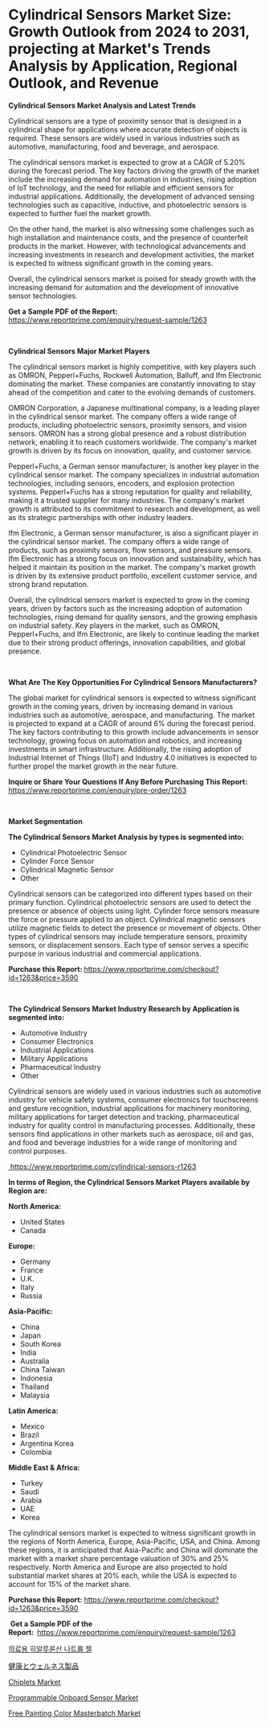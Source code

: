 <p><h1>Cylindrical Sensors Market Size: Growth Outlook from 2024 to 2031, projecting at Market's Trends Analysis by Application, Regional Outlook, and Revenue</h1></p><p><strong>Cylindrical Sensors Market Analysis and Latest Trends</strong></p>
<p><p>Cylindrical sensors are a type of proximity sensor that is designed in a cylindrical shape for applications where accurate detection of objects is required. These sensors are widely used in various industries such as automotive, manufacturing, food and beverage, and aerospace.</p><p>The cylindrical sensors market is expected to grow at a CAGR of 5.20% during the forecast period. The key factors driving the growth of the market include the increasing demand for automation in industries, rising adoption of IoT technology, and the need for reliable and efficient sensors for industrial applications. Additionally, the development of advanced sensing technologies such as capacitive, inductive, and photoelectric sensors is expected to further fuel the market growth.</p><p>On the other hand, the market is also witnessing some challenges such as high installation and maintenance costs, and the presence of counterfeit products in the market. However, with technological advancements and increasing investments in research and development activities, the market is expected to witness significant growth in the coming years.</p><p>Overall, the cylindrical sensors market is poised for steady growth with the increasing demand for automation and the development of innovative sensor technologies.</p></p>
<p><strong>Get a Sample PDF of the Report:&nbsp;</strong> <a href="https://www.reportprime.com/enquiry/request-sample/1263">https://www.reportprime.com/enquiry/request-sample/1263</a></p>
<p>&nbsp;</p>
<p><strong>Cylindrical Sensors Major Market Players</strong></p>
<p><p>The cylindrical sensors market is highly competitive, with key players such as OMRON, Pepperl+Fuchs, Rockwell Automation, Balluff, and Ifm Electronic dominating the market. These companies are constantly innovating to stay ahead of the competition and cater to the evolving demands of customers. </p><p>OMRON Corporation, a Japanese multinational company, is a leading player in the cylindrical sensor market. The company offers a wide range of products, including photoelectric sensors, proximity sensors, and vision sensors. OMRON has a strong global presence and a robust distribution network, enabling it to reach customers worldwide. The company's market growth is driven by its focus on innovation, quality, and customer service.</p><p>Pepperl+Fuchs, a German sensor manufacturer, is another key player in the cylindrical sensor market. The company specializes in industrial automation technologies, including sensors, encoders, and explosion protection systems. Pepperl+Fuchs has a strong reputation for quality and reliability, making it a trusted supplier for many industries. The company's market growth is attributed to its commitment to research and development, as well as its strategic partnerships with other industry leaders.</p><p>Ifm Electronic, a German sensor manufacturer, is also a significant player in the cylindrical sensor market. The company offers a wide range of products, such as proximity sensors, flow sensors, and pressure sensors. Ifm Electronic has a strong focus on innovation and sustainability, which has helped it maintain its position in the market. The company's market growth is driven by its extensive product portfolio, excellent customer service, and strong brand reputation.</p><p>Overall, the cylindrical sensors market is expected to grow in the coming years, driven by factors such as the increasing adoption of automation technologies, rising demand for quality sensors, and the growing emphasis on industrial safety. Key players in the market, such as OMRON, Pepperl+Fuchs, and Ifm Electronic, are likely to continue leading the market due to their strong product offerings, innovation capabilities, and global presence.</p></p>
<p>&nbsp;</p>
<p><strong>What Are The Key Opportunities For Cylindrical Sensors Manufacturers?</strong></p>
<p><p>The global market for cylindrical sensors is expected to witness significant growth in the coming years, driven by increasing demand in various industries such as automotive, aerospace, and manufacturing. The market is projected to expand at a CAGR of around 6% during the forecast period. The key factors contributing to this growth include advancements in sensor technology, growing focus on automation and robotics, and increasing investments in smart infrastructure. Additionally, the rising adoption of Industrial Internet of Things (IIoT) and Industry 4.0 initiatives is expected to further propel the market growth in the near future.</p></p>
<p><strong>Inquire or Share Your Questions If Any Before Purchasing This Report:</strong> <a href="https://www.reportprime.com/enquiry/pre-order/1263">https://www.reportprime.com/enquiry/pre-order/1263</a></p>
<p>&nbsp;</p>
<p><strong>Market Segmentation</strong></p>
<p><strong>The Cylindrical Sensors Market Analysis by types is segmented into:</strong></p>
<p><ul><li>Cylindrical Photoelectric Sensor</li><li>Cylinder Force Sensor</li><li>Cylindrical Magnetic Sensor</li><li>Other</li></ul></p>
<p><p>Cylindrical sensors can be categorized into different types based on their primary function. Cylindrical photoelectric sensors are used to detect the presence or absence of objects using light. Cylinder force sensors measure the force or pressure applied to an object. Cylindrical magnetic sensors utilize magnetic fields to detect the presence or movement of objects. Other types of cylindrical sensors may include temperature sensors, proximity sensors, or displacement sensors. Each type of sensor serves a specific purpose in various industrial and commercial applications.</p></p>
<p><strong>Purchase this Report:&nbsp;</strong><a href="https://www.reportprime.com/checkout?id=1263&price=3590">https://www.reportprime.com/checkout?id=1263&price=3590</a></p>
<p>&nbsp;</p>
<p><strong>The Cylindrical Sensors Market Industry Research by Application is segmented into:</strong></p>
<p><ul><li>Automotive Industry</li><li>Consumer Electronics</li><li>Industrial Applications</li><li>Military Applications</li><li>Pharmaceutical Industry</li><li>Other</li></ul></p>
<p><p>Cylindrical sensors are widely used in various industries such as automotive industry for vehicle safety systems, consumer electronics for touchscreens and gesture recognition, industrial applications for machinery monitoring, military applications for target detection and tracking, pharmaceutical industry for quality control in manufacturing processes. Additionally, these sensors find applications in other markets such as aerospace, oil and gas, and food and beverage industries for a wide range of monitoring and control purposes.</p></p>
<p><a href="https://www.reportprime.com/cylindrical-sensors-r1263">&nbsp;https://www.reportprime.com/cylindrical-sensors-r1263</a></p>
<p><strong>In terms of Region, the Cylindrical Sensors Market Players available by Region are:</strong></p>
<p>
    <p> <strong> North America: </strong>
        <ul>
            <li>United States</li>
            <li>Canada</li>
        </ul>
        </p> 
    <p> <strong> Europe: </strong>
        <ul>
            <li>Germany</li>
            <li>France</li>
            <li>U.K.</li>
            <li>Italy</li>
            <li>Russia</li>
        </ul>
        </p> 
    <p> <strong> Asia-Pacific: </strong>
        <ul>
            <li>China</li>
            <li>Japan</li>
            <li>South Korea</li>
            <li>India</li>
            <li>Australia</li>
            <li>China Taiwan</li>
            <li>Indonesia</li>
            <li>Thailand</li>
            <li>Malaysia</li>
        </ul>
        </p> 
    <p> <strong> Latin America: </strong>
        <ul>
            <li>Mexico</li>
            <li>Brazil</li>
            <li>Argentina Korea</li>
            <li>Colombia</li>
        </ul>
        </p> 
    <p> <strong> Middle East & Africa: </strong>
        <ul>
            <li>Turkey</li>
            <li>Saudi</li>
            <li>Arabia</li>
            <li>UAE</li>
            <li>Korea</li>
        </ul>
    </p>
    </p>
<p><p>The cylindrical sensors market is expected to witness significant growth in the regions of North America, Europe, Asia-Pacific, USA, and China. Among these regions, it is anticipated that Asia-Pacific and China will dominate the market with a market share percentage valuation of 30% and 25% respectively. North America and Europe are also projected to hold substantial market shares at 20% each, while the USA is expected to account for 15% of the market share.</p></p>
<p><strong>Purchase this Report: </strong><a href="https://www.reportprime.com/checkout?id=1263&price=3590">https://www.reportprime.com/checkout?id=1263&price=3590</a></p>
<p>&nbsp;<strong>Get a Sample PDF of the Report:&nbsp;&nbsp;</strong><a href="https://www.reportprime.com/enquiry/request-sample/1263">https://www.reportprime.com/enquiry/request-sample/1263</a></p>
<p><strong></strong></p>
<p><p><a href="https://github.com/CliftonFisher9067/Market-Research-Report-List-2/blob/main/303792816488.md">의료용 히알루론산 나트륨 젤</a></p><p><a href="https://medium.com/@pollynsatcherayted345/%E3%82%B0%E3%83%AD%E3%83%BC%E3%83%90%E3%83%AB%E3%83%98%E3%83%AB%E3%82%B9-%E3%82%A6%E3%82%A7%E3%83%AB%E3%83%8D%E3%82%B9%E8%A3%BD%E5%93%81%E5%B8%82%E5%A0%B4%E8%A6%8F%E6%A8%A1%E3%81%AF-%E5%B9%B4%E7%8E%8712-1-%E3%81%A7%E9%81%94%E6%88%90%E3%81%95%E3%82%8C%E3%82%8B%E3%81%A8%E4%BA%88%E6%83%B3%E3%81%95%E3%82%8C-%E3%81%93%E3%81%AE%E3%83%AC%E3%83%9D%E3%83%BC%E3%83%88%E3%81%AF%E5%B8%82%E5%A0%B4%E3%81%AE%E6%88%90%E9%95%B7-%E3%83%88%E3%83%AC%E3%83%B3%E3%83%89-%E6%A9%9F%E4%BC%9A-%E3%81%8A%E3%82%88%E3%81%B32024%E5%B9%B4%E3%81%8B%E3%82%892031%E5%B9%B4%E3%81%BE%E3%81%A7%E3%81%AE%E4%BA%88%E6%B8%AC%E3%82%92%E3%82%AB%E3%83%90%E3%83%BC%E3%81%97%E3%81%A6%E3%81%84%E3%81%BE%E3%81%99-737f9d9c1c37">健康とウェルネス製品</a></p><p><a href="https://github.com/qrkceaah30/Market-Research-Report-List-1/blob/main/chiplets-market.md">Chiplets Market</a></p><p><a href="https://medium.com/@hsjri2637/global-programmable-onboard-sensor-industry-types-applications-market-players-regional-growth-994c8f528c77">Programmable Onboard Sensor Market</a></p><p><a href="https://medium.com/@hsjri2637/free-painting-color-masterbatch-market-global-market-share-and-ranking-overall-sales-and-demand-2087f7f199cf">Free Painting Color Masterbatch Market</a></p></p>